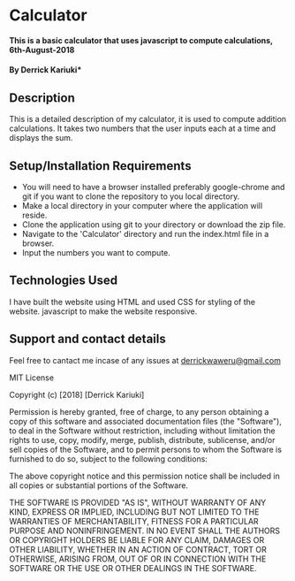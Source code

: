 # Calculator
#### This is a basic calculator that uses javascript to compute calculations, 6th-August-2018
#### By Derrick Kariuki*
## Description
This is a detailed description of my calculator, it is used to compute addition calculations. It takes two numbers that the user inputs each at a time and displays the sum.
## Setup/Installation Requirements
* You will need to have a browser installed preferably google-chrome and git if you want to clone the repository to you local directory.
* Make a local directory in your computer where the application will reside.
* Clone the application using git to your directory or download the zip file.
* Navigate to the 'Calculator' directory and run the index.html file in a browser.
* Input the numbers you want to compute.

## Technologies Used
I have built the website using HTML and used CSS for styling of the website. javascript to make the website responsive.

## Support and contact details
Feel free to cantact me incase of any issues at derrickwaweru@gmail.com

MIT License

Copyright (c) [2018] [Derrick Kariuki]

Permission is hereby granted, free of charge, to any person obtaining a copy
of this software and associated documentation files (the "Software"), to deal
in the Software without restriction, including without limitation the rights
to use, copy, modify, merge, publish, distribute, sublicense, and/or sell
copies of the Software, and to permit persons to whom the Software is
furnished to do so, subject to the following conditions:

The above copyright notice and this permission notice shall be included in all
copies or substantial portions of the Software.

THE SOFTWARE IS PROVIDED "AS IS", WITHOUT WARRANTY OF ANY KIND, EXPRESS OR
IMPLIED, INCLUDING BUT NOT LIMITED TO THE WARRANTIES OF MERCHANTABILITY,
FITNESS FOR A PARTICULAR PURPOSE AND NONINFRINGEMENT. IN NO EVENT SHALL THE
AUTHORS OR COPYRIGHT HOLDERS BE LIABLE FOR ANY CLAIM, DAMAGES OR OTHER
LIABILITY, WHETHER IN AN ACTION OF CONTRACT, TORT OR OTHERWISE, ARISING FROM,
OUT OF OR IN CONNECTION WITH THE SOFTWARE OR THE USE OR OTHER DEALINGS IN THE
SOFTWARE.
